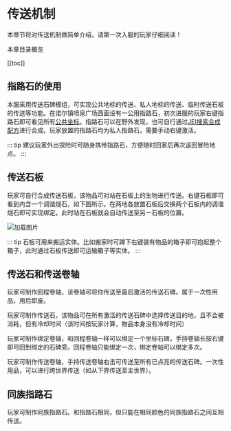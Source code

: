 
# 传送机制

本章节将对传送机制做简单介绍，请第一次入服的玩家仔细阅读！

本章目录概览

[[toc]]

## 指路石的使用

本服采用传送石碑模组，可实现公共地标的传送、私人地标的传送、临时传送石板的传送等功能。在诺尔镇喷泉广场西面设有一公用指路石，初次进服的玩家右键指路石即可看见所有[公共坐标](/town.md)。指路石可以在野外发现，也可自行通过[JEI搜索合成配方](know.md)进行合成。玩家放置的指路石均为私人指路石，需要手动右键激活。

::: tip
建议玩家外出探险时可随身携带指路石，方便随时回家后再次返回冒险地点。
:::

## 传送石板

玩家可自行合成传送石板，该物品可对站在石板上的生物进行传送。右键石板即可看到内含一个调谐燧石，如下图所示。在两地各放置石板后交换两个石板内的调谐燧石即可实现绑定。此时站在石板就会自动传送至另一石板的位置。

![加载图片](/img/tele.webp)

::: tip
石板可用来搬运实体。比如搬家时可蹲下右键装有物品的箱子即可抱起整个箱子，此时通过石板传送即可运输箱子等实体。
:::

## 传送石和传送卷轴

玩家可制作回程卷轴，该卷轴可将你传送至最后激活的传送石碑。属于一次性用品，用后即废。

玩家可制作传送石，该物品可在所有激活的传送石碑中选择传送目的地，且不会被消耗，但有冷却时间（该时间按玩家计算，物品本身没有冷却时间）

玩家可制作绑定卷轴，和回程卷轴一样可以绑定一个坐标石碑，手持卷轴长按右键即可回到绑定的石碑旁。回程卷轴只能绑定一次，绑定卷轴可以绑定多次。

玩家可制作传送卷轴，手持传送卷轴右击可传送至所有已点亮的传送石碑。一次性用品，可以进行跨世界传送（如从下界传送至主世界）。

## 同族指路石

玩家可制作同族指路石。和指路石相同，但只能在相同颜色的同族指路石之间互相传送。
        